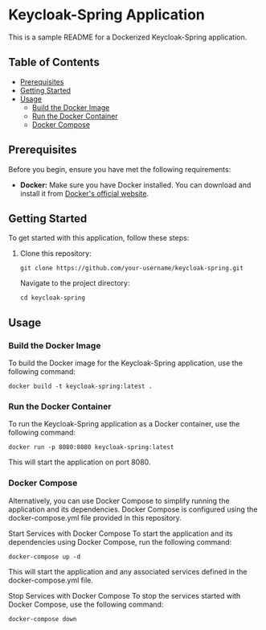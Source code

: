 # Keycloak-Spring Application

This is a sample README for a Dockerized Keycloak-Spring application.

## Table of Contents

- [Prerequisites](#prerequisites)
- [Getting Started](#getting-started)
- [Usage](#usage)
    - [Build the Docker Image](#build-the-docker-image)
    - [Run the Docker Container](#run-the-docker-container)
    - [Docker Compose](#docker-compose)

## Prerequisites

Before you begin, ensure you have met the following requirements:

- **Docker:** Make sure you have Docker installed. You can download and install it
  from [Docker's official website](https://www.docker.com/get-started).

## Getting Started

To get started with this application, follow these steps:

1. Clone this repository:

   ```shell
   git clone https://github.com/your-username/keycloak-spring.git
    ```
   Navigate to the project directory:
      ```shell
    cd keycloak-spring
   ```

## Usage

### Build the Docker Image

To build the Docker image for the Keycloak-Spring application, use the following command:

```shell
docker build -t keycloak-spring:latest .
```

### Run the Docker Container

To run the Keycloak-Spring application as a Docker container, use the following command:

```shell
docker run -p 8080:8080 keycloak-spring:latest
```

This will start the application on port 8080.

### Docker Compose

Alternatively, you can use Docker Compose to simplify running the application and its dependencies. Docker Compose is
configured using the docker-compose.yml file provided in this repository.

Start Services with Docker Compose
To start the application and its dependencies using Docker Compose, run the following command:

```shell
docker-compose up -d
```

This will start the application and any associated services defined in the docker-compose.yml file.

Stop Services with Docker Compose
To stop the services started with Docker Compose, use the following command:

```shell
docker-compose down
```